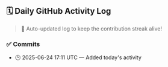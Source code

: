## 🗓️ Daily GitHub Activity Log

> 🤖 Auto-updated log to keep the contribution streak alive!

### ✅ Commits

- 🕒 2025-06-24 17:11 UTC — Added today's activity

